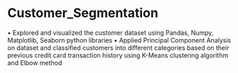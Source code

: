 # Customer_Segmentation
• Explored and visualized the customer dataset using Pandas, Numpy, Matplotlib, Seaborn python libraries • Applied Principal Component Analysis on dataset and classified customers into different categories based on their previous credit card transaction history using K-Means clustering algorithm and Elbow method
